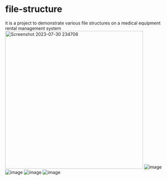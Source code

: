 # file-structure
it is a project to demonstrate various file structures on a medical equipment rental management system
<img width="442" alt="Screenshot 2023-07-30 234708" src="https://github.com/Idris-shuja/file-structure/assets/110660097/bbd327df-5393-4c35-b743-cf122860268f">
![image](https://github.com/Idris-shuja/file-structure/assets/110660097/591a83f2-2cc3-44bc-8613-05f2e99711a1)
![image](https://github.com/Idris-shuja/file-structure/assets/110660097/da5e7c02-5c36-4c90-8666-6c1f1dbfc128)
![image](https://github.com/Idris-shuja/file-structure/assets/110660097/b89d69e9-679b-4533-917d-d2ff14f6664f)
![image](https://github.com/Idris-shuja/file-structure/assets/110660097/da6127b2-640f-417c-b0a1-a80b6e32221e)
